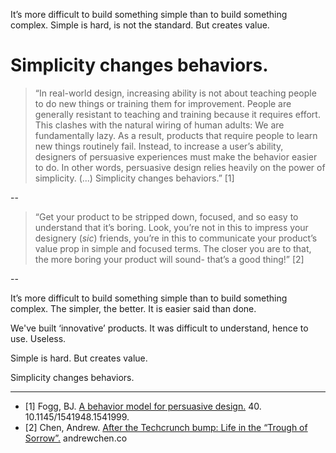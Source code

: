 It’s more difficult to build something simple than to build something complex. Simple is hard, is not the standard. But creates value. 
# Simplicity changes behaviors.
> “In real-world design, increasing ability is not about teaching people to do new things or training them for improvement. People are generally resistant to teaching and training because it requires effort. This clashes with the natural wiring of human adults: We are fundamentally lazy. As a result, products that require people to learn new things routinely fail. Instead, to increase a user’s ability, designers of persuasive experiences must make the behavior easier to do. In other words, persuasive design relies heavily on the power of simplicity. (...) Simplicity changes behaviors.” [1]

--

> “Get your product to be stripped down, focused, and so easy to understand that it’s boring. Look, you’re not in this to impress your designery (*sic*) friends, you’re in this to communicate your product’s value prop in simple and focused terms. The closer you are to that, the more boring your product will sound- that’s a good thing!” [2]

--

It’s more difficult to build something simple than to build something complex. The simpler, the better. It is easier said than done. 

We've built ‘innovative’ products. It was difficult to understand, hence to use. Useless. 

Simple is hard. But creates value. 

Simplicity changes behaviors.

---

- [1] Fogg, BJ. <a href="https://www.academia.edu/23521079/A_Behavior_Model_for_Persuasive_Design" target="_blank">A behavior model for persuasive design.</a> 40. 10.1145/1541948.1541999.  
- [2] Chen, Andrew. <a href="https://andrewchen.co/after-the-techcrunch-bump-life-in-the-trough-of-sorrow/" target="_blank">After the Techcrunch bump: Life in the “Trough of Sorrow”.</a> andrewchen.co




